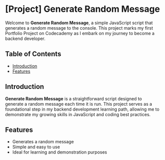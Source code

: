 # [Project] Generate Random Message

Welcome to **Generate Random Message**, a simple JavaScript script that generates a random message to the console. This project marks my first Portfolio Project on Codecademy as I embark on my journey to become a backend developer.

## Table of Contents

- [Introduction](#introduction)
- [Features](#features)

## Introduction

**Generate Random Message** is a straightforward script designed to generate a random message each time it is run. This project serves as a foundational step in my backend development learning path, allowing me to demonstrate my growing skills in JavaScript and coding best practices.

## Features

- Generates a random message
- Simple and easy to use
- Ideal for learning and demonstration purposes
